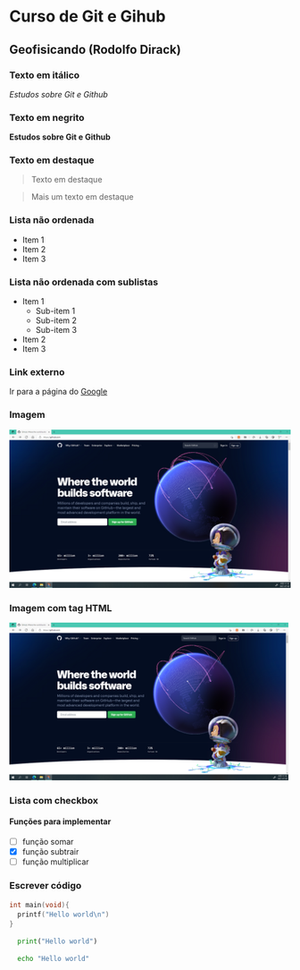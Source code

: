 # Curso de Git e Gihub
## Geofisicando (Rodolfo Dirack)

### Texto em itálico

_Estudos sobre Git e Github_  

### Texto em negrito

**Estudos sobre Git e Github**

### Texto em destaque

> Texto em destaque

> Mais um texto em destaque

### Lista não ordenada

* Item 1
* Item 2
* Item 3

### Lista não ordenada com sublistas

* Item 1
  - Sub-item 1
  - Sub-item 2
  - Sub-item 3
* Item 2
* Item 3

### Link externo

Ir para a página do [Google](https://www.google.com)

### Imagem

![Imagem do Github](https://github.com/betopinheiro1005/curso-git-github-geofisicando/blob/main/github_social.png)

### Imagem com tag HTML

<img src="https://github.com/betopinheiro1005/curso-git-github-geofisicando/blob/main/github_social.png" width="500">

### Lista com checkbox
#### Funções para implementar

- [ ] função somar
- [x] função subtrair
- [ ] função multiplicar

### Escrever código

```c
int main(void){
  printf("Hello world\n")
}
```

```py
  print("Hello world")
```

```sh
  echo "Hello world"
```
